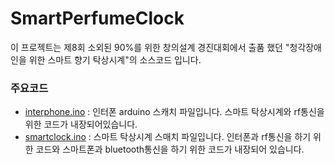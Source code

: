 # SmartPerfumeClock
 이 프로젝트는 제8회 소외된 90%를 위한 창의설계 경진대회에서 출품 했던 "청각장애인을 위한 스마트 향기 탁상시계"의 소스코드 입니다.

### 주요코드
* [interphone.ino](https://github.com/AndersonChoi/SmartPerfumeClock/blob/master/interphone.ino) : 인터폰 arduino 스캐치 파일입니다. 스마트 탁상시계와 rf통신을 위한 코드가 내장되어있습니다.
* [smartclock.ino](https://github.com/AndersonChoi/SmartPerfumeClock/blob/master/smartclock.ino) : 스마트 탁상시계 스매치 파일입니다. 인터폰과 rf통신을 하기 위한 코드와 스마트폰과 bluetooth통신을 하기 위한 코드가 내장되어 있습니다.
